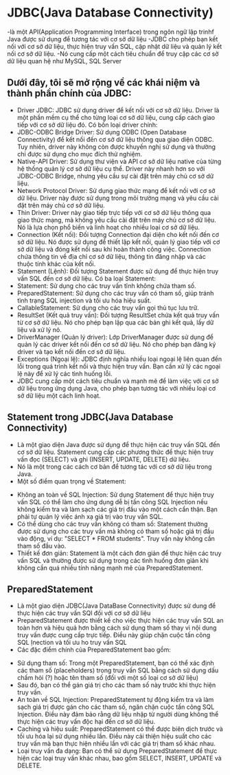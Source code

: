 # JDBC(Java Database Connectivity) 
-là một API(Application Programming Interface) trong ngôn ngữ lập trinhf Java được sử dụng để tương tác với cơ sở dữ liệu
-JDBC cho phép bạn kết nối với cơ sở dữ liệu, thực hiện truy vấn SQL, cập nhật dữ liệu và quản lý kết nối cơ sở dữ liệu. 
-Nó cung cấp một cách tiêu chuẩn để truy cập các cơ sở dữ liệu quan hệ như MySQL, SQL Server

## Dưới đây, tôi sẽ mở rộng về các khái niệm và thành phần chính của JDBC:

- Driver JDBC: JDBC sử dụng driver để kết nối với cơ sở dữ liệu. Driver là một phần mềm cụ thể cho từng loại cơ sở dữ liệu, cung cấp cách giao tiếp với cơ sở dữ liệu đó. Có bốn loại driver chính:
- JDBC-ODBC Bridge Driver: Sử dụng ODBC (Open Database Connectivity) để kết nối đến cơ sở dữ liệu thông qua giao diện ODBC. Tuy nhiên, driver này không còn được khuyến nghị sử dụng và thường chỉ được sử dụng cho mục đích thử nghiệm.
- Native-API Driver: Sử dụng thư viện và API cơ sở dữ liệu native của từng hệ thống quản lý cơ sở dữ liệu cụ thể. Driver này nhanh hơn so với JDBC-ODBC Bridge, nhưng yêu cầu sự cài đặt trên máy chủ cơ sở dữ liệu.
- Network Protocol Driver: Sử dụng giao thức mạng để kết nối với cơ sở dữ liệu. Driver này được sử dụng trong môi trường mạng và yêu cầu cài đặt trên máy chủ cơ sở dữ liệu.
- Thin Driver: Driver này giao tiếp trực tiếp với cơ sở dữ liệu thông qua giao thức mạng, mà không yêu cầu cài đặt trên máy chủ cơ sở dữ liệu. Nó là lựa chọn phổ biến và linh hoạt cho nhiều loại cơ sở dữ liệu.
- Connection (Kết nối): Đối tượng Connection đại diện cho kết nối đến cơ sở dữ liệu. Nó được sử dụng để thiết lập kết nối, quản lý giao tiếp với cơ sở dữ liệu và đóng kết nối sau khi hoàn thành công việc. Connection chứa thông tin về địa chỉ cơ sở dữ liệu, thông tin đăng nhập và các thuộc tính khác của kết nối.
- Statement (Lệnh): Đối tượng Statement được sử dụng để thực hiện truy vấn SQL đến cơ sở dữ liệu. Có ba loại Statement:
- Statement: Sử dụng cho các truy vấn tĩnh không chứa tham số.
- PreparedStatement: Sử dụng cho các truy vấn có tham số, giúp tránh tình trạng SQL injection và tối ưu hóa hiệu suất.
- CallableStatement: Sử dụng cho các truy vấn gọi thủ tục lưu trữ.
- ResultSet (Kết quả truy vấn): Đối tượng ResultSet chứa kết quả truy vấn từ cơ sở dữ liệu. Nó cho phép bạn lặp qua các bản ghi kết quả, lấy dữ liệu và xử lý nó.
- DriverManager (Quản lý driver): Lớp DriverManager được sử dụng để quản lý các driver kết nối đến cơ sở dữ liệu. Nó cho phép bạn đăng ký driver và tạo kết nối đến cơ sở dữ liệu.
- Exceptions (Ngoại lệ): JDBC định nghĩa nhiều loại ngoại lệ liên quan đến lỗi trong quá trình kết nối và thực hiện truy vấn. Bạn cần xử lý các ngoại lệ này để xử lý các tình huống lỗi.
- JDBC cung cấp một cách tiêu chuẩn và mạnh mẽ để làm việc với cơ sở dữ liệu trong ứng dụng Java, cho phép bạn tương tác với nhiều loại cơ sở dữ liệu một cách linh hoạt.

## Statement trong JDBC(Java Database Connectivity)
- Là một giao diện Java được sử dụng để thực hiện các truy vấn SQL đến cơ sở dữ liệu. Statement cung cấp các phương thức để thực hiện truy vấn đọc (SELECT) và ghi (INSERT, UPDATE, DELETE) dữ liệu.
- Nó là một trong các cách cơ bản để tương tác với cơ sở dữ liệu trong Java.
- Một số điểm quan trọng về Statement:
+ Không an toàn về SQL Injection: Sử dụng Statement để thực hiện truy vấn SQL có thể làm cho ứng dụng dễ bị tấn công SQL Injection nếu không kiểm tra và làm sạch các giá trị đầu vào một cách cẩn thận. Bạn phải tự quản lý việc ánh xạ giá trị vào truy vấn SQL.
+ Có thể dùng cho các truy vấn không có tham số: Statement thường được sử dụng cho các truy vấn mà không có tham số hoặc giá trị đầu vào động, ví dụ: "SELECT * FROM students". Truy vấn này không cần tham số đầu vào.
+ Thiết kế đơn giản: Statement là một cách đơn giản để thực hiện các truy vấn SQL và thường được sử dụng trong các tình huống đơn giản khi không cần quá nhiều tính năng mạnh mẽ của PreparedStatement.

## PreparedStatement 
- Là một giao diện JDBC(Java DataBase Connectivity) được sử dung để thực hiện các truy vấn SQl đối với cơ sở dữ liệu
- PreparedStatement được thiết kế cho việc thực hiện các truy  vấn SQL an toàn hơn và hiệu quả hơn bằng cách sử dụng tham số thay vì nội dung truy vấn được cung cấp trực tiếp. Điều này giúp chặn cuộc tấn công SQL Ịnection và tối ưu ho truy vấn SQL
- Các đặc điểm chính của PreparedStatement bao gồm:
+ Sử dụng tham số: Trong một PreparedStatement, bạn có thể xác định các tham số (placeholders) trong truy vấn SQL bằng cách sử dụng dấu chấm hỏi (?) hoặc tên tham số (đối với một số loại cơ sở dữ liệu)
+ Sau đó, bạn có thể gán giá trị cho các tham số này trước khi thực hiện truy vấn.
+ An toàn về SQL Injection: PreparedStatement tự động kiểm tra và làm sạch giá trị được gán cho các tham số, ngăn chặn cuộc tấn công SQL Injection. Điều này đảm bảo rằng dữ liệu nhập từ người dùng không thể thực hiện các truy vấn độc hại đến cơ sở dữ liệu.
+ Caching và hiệu suất: PreparedStatement có thể được biên dịch trước và tối ưu hóa lại sử dụng nhiều lần. Điều này cải thiện hiệu suất cho các truy vấn mà bạn thực hiện nhiều lần với các giá trị tham số khác nhau.
+ Loại truy vấn đa dạng: Bạn có thể sử dụng PreparedStatement để thực hiện các loại truy vấn khác nhau, bao gồm SELECT, INSERT, UPDATE và DELETE.